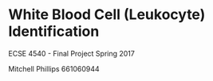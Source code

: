 # White Blood Cell (Leukocyte) Identification
ECSE 4540 - Final Project Spring 2017

Mitchell Phillips 661060944